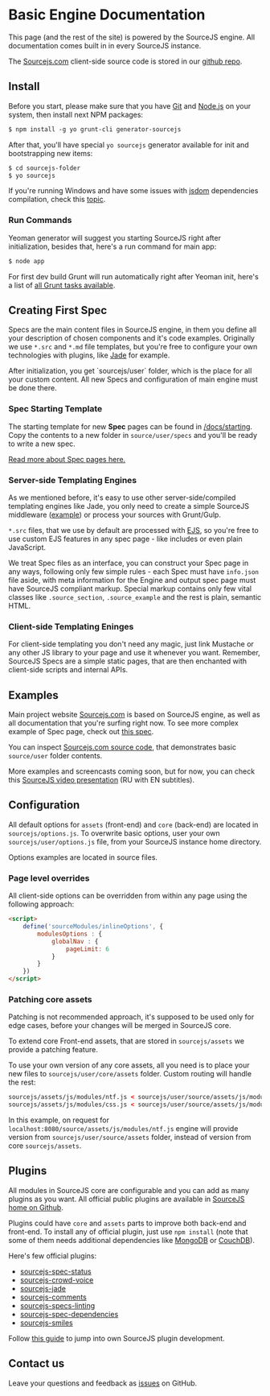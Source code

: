 # Basic Engine Documentation

This page (and the rest of the site) is powered by the SourceJS engine. All documentation comes built in in every SourceJS instance.

The [Sourcejs.com](http://sourcejs.com) client-side source code is stored in our [github repo](https://github.com/sourcejs/Sourcejs.com).

## Install

Before you start, please make sure that you have [Git](http://git-scm.com/downloads) and [Node.js](http://nodejs.org/download/) on your system, then install next NPM packages:

```html
$ npm install -g yo grunt-cli generator-sourcejs
```

After that, you'll have special `yo sourcejs` generator available for init and bootstrapping new items:

```html
$ cd sourcejs-folder
$ yo sourcejs
```

If you're running Windows and have some issues with [jsdom](https://github.com/tmpvar/jsdom) dependencies compilation, check this [topic](https://github.com/sourcejs/Source/issues/23).

### Run Commands

Yeoman generator will suggest you starting SourceJS right after initialization, besides that, here's a run command for main app:

```html
$ node app
```

For first dev build Grunt will run automatically right after Yeoman init, here's a list of [all Grunt tasks available](/docs/grunt).

## Creating First Spec

Specs are the main content files in SourceJS engine, in them you define all your description of chosen components and it's code examples. Originally we use `*.src` and `*.md` file templates, but you're free to configure your own technologies with plugins, like [Jade](https://github.com/sourcejs/sourcejs-jade) for example.

<div class="source_note">
    After initialization, you get `sourcejs/user` folder, which is the place for all your custom content. All new Specs and configuration of main engine must be done there.
</div>

### Spec Starting Template

The starting template for new **Spec** pages can be found in [/docs/starting](/docs/starting). Copy the contents to a new folder in `source/user/specs` and you'll be ready to write a new spec.

<a href="/docs/spec" class="source_a_hl">Read more about Spec pages here.</a>

### Server-side Templating Engines

As we mentioned before, it's easy to use other server-side/compiled templating engines like Jade, you only need to create a simple SourceJS middleware ([example](https://github.com/sourcejs/sourcejs-jade)) or process your sources with Grunt/Gulp.

`*.src` files, that we use by default are processed with [EJS](https://github.com/tj/ejs), so you're free to use custom EJS features in any spec page - like includes or even plain JavaScript.

We treat Spec files as an interface, you can construct your Spec page in any ways, following only few simple rules - each Spec must have `info.json` file aside, with meta information for the Engine and output spec page must have SourceJS compliant markup. Special markup contains only few vital classes like `.source_section`, `.source_example` and the rest is plain, semantic HTML.

### Client-side Templating Eninges

For client-side templating you don't need any magic, just link Mustache or any other JS library to your page and use it whenever you want. Remember, SourceJS Specs are a simple static pages, that are then enchanted with client-side scripts and internal APIs.

## Examples

Main project website [Sourcejs.com](http://sourcejs.com) is based on SourceJS engine, as well as all documentation that you're surfing right now. To see more complex example of Spec page, check out [this spec](/docs/spec/).

You can inspect [Sourcejs.com source code](https://github.com/sourcejs/Sourcejs.com), that demonstrates basic `source/user` folder contents.

More examples and screencasts coming soon, but for now, you can check this [SourceJS video presentation](https://www.youtube.com/watch?v=ukFeZnJjrLs) (RU with EN subtitles).

## Configuration

All default options for `assets` (front-end) and `core` (back-end) are located in `sourcejs/options.js`. To overwrite basic options, user your own `sourcejs/user/options.js` file, from your SourceJS instance home directory.

Options examples are located in source files.

### Page level overrides

All client-side options can be overridden from within any page using the following approach:

```html
<script>
    define('sourceModules/inlineOptions', {
        modulesOptions : {
            globalNav : {
                pageLimit: 6
            }
        }
    })
</script>
```

### Patching core assets

<div class="source_warn">
    Patching is not recommended approach, it's supposed to be used only for edge cases, before your changes will be merged in SourceJS core.
</div>

To extend core Front-end assets, that are stored in `sourcejs/assets` we provide a patching feature.

To use your own version of any core assets, all you need is to place your new files to `sourcejs/user/core/assets` folder. Custom routing will handle the rest:

```html
sourcejs/assets/js/modules/ntf.js < sourcejs/user/source/assets/js/modules/ntf.js
sourcejs/assets/js/modules/css.js < sourcejs/user/source/assets/js/modules/css.js
```

In this example, on request for `localhost:8080/source/assets/js/modules/ntf.js` engine will provide version from `sourcejs/user/source/assets` folder, instead of version from core `sourcejs/assets`.

## Plugins

All modules in SourceJS core are configurable and you can add as many plugins as you want. All official public plugins are available in [SourceJS home on Github](https://github.com/sourcejs).

Plugins could have `core` and `assets` parts to improve both back-end and front-end. To install any of official plugin, just use `npm install` (note that some of them needs additional dependencies like [MongoDB](http://www.mongodb.org/) or [CouchDB](http://couchdb.apache.org/)).

Here's few official plugins:

* [sourcejs-spec-status](https://github.com/sourcejs/sourcejs-spec-status)
* [sourcejs-crowd-voice](https://github.com/sourcejs/sourcejs-crowd-voice)
* [sourcejs-jade](https://github.com/sourcejs/sourcejs-jade)
* [sourcejs-comments](https://github.com/sourcejs/sourcejs-comments)
* [sourcejs-specs-linting](https://github.com/sourcejs/sourcejs-specs-linting)
* [sourcejs-spec-dependencies](https://github.com/sourcejs/sourcejs-spec-dependencies)
* [sourcejs-smiles](https://github.com/sourcejs/sourcejs-smiles)

Follow [this guide](/docs/api/plugins) to jump into own SourceJS plugin development.

## Contact us

Leave your questions and feedback as [issues](https://github.com/sourcejs/Source/issues) on GitHub.